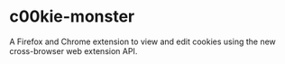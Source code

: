 # c00kie-monster
A Firefox and Chrome extension to view and edit cookies using the new cross-browser web extension API.
